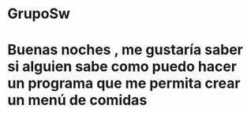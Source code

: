 # GrupoSw  
# Buenas noches , me gustaría saber si alguien sabe como puedo hacer un programa que me permita crear un menú de comidas